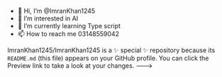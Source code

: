 - 👋 Hi, I’m @ImranKhan1245
- 👀 I’m interested in AI
- 🌱 I’m currently learning Type script
- 📫 How to reach me 03148559042



ImranKhan1245/ImranKhan1245 is a ✨ special ✨ repository because its `README.md` (this file) appears on your GitHub profile.
You can click the Preview link to take a look at your changes.
--->
